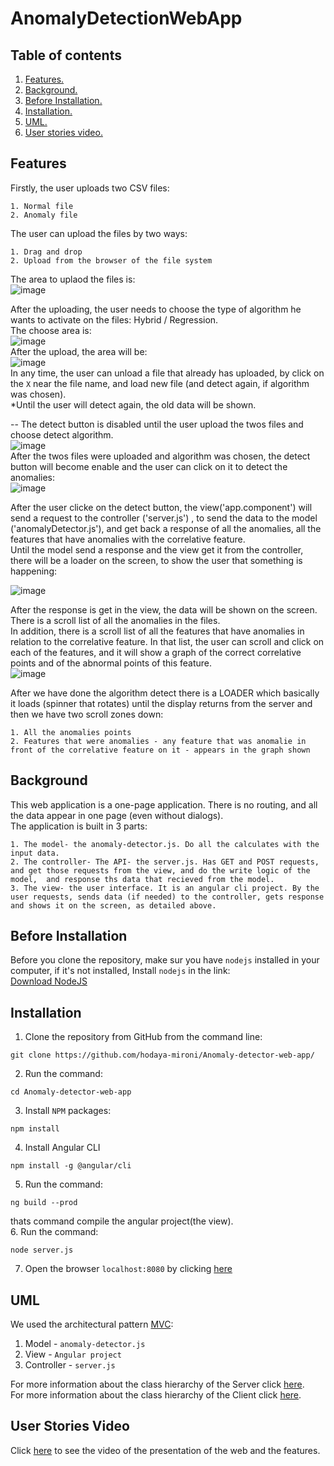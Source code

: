 # AnomalyDetectionWebApp

## Table of contents
1. [ Features. ](#feat)  
2. [ Background. ](#back)  
3. [ Before Installation. ](#before)
4. [ Installation. ](#inst)
5. [ UML. ](#UML)
6. [ User stories video. ](#user)

<a name="feat"></a>
## Features
Firstly, the user uploads two CSV files:  
```
1. Normal file
2. Anomaly file  
```

The user can upload the files by two ways:  
```
1. Drag and drop
2. Upload from the browser of the file system  
```
The area to uplaod the files is:    
![image](https://user-images.githubusercontent.com/71708182/120105834-4d6f6080-c163-11eb-929c-01112285a43b.png)


After the uploading, the user needs to choose the type of algorithm he wants to activate on the files: Hybrid / Regression.  
The choose area is:   
![image](https://user-images.githubusercontent.com/71708182/120105886-7132a680-c163-11eb-8d92-f7e457708ffb.png)   
 After the upload, the area will be:   
 ![image](https://user-images.githubusercontent.com/71708182/120106105-6fb5ae00-c164-11eb-931e-d9a8d087cd15.png)   
 In any time, the user can unload a file that already has uploaded, by click on the `X` near the file name, and load new file (and detect again, if algorithm was chosen).    
*Until the user will detect again, the old data will be shown.   

-- The detect button is disabled until the user upload the twos files and choose detect algorithm.     
![image](https://user-images.githubusercontent.com/71708182/120105971-dab2b500-c163-11eb-81fc-5cb4b8be2cda.png)    
After the twos files were uploaded and algorithm was chosen, the detect button will become enable and the user can click on it to detect the anomalies:   
![image](https://user-images.githubusercontent.com/71708182/120106202-db981680-c164-11eb-8961-9c461b49c33e.png)

After the user clicke on the detect button, the view('app.component') will send a request to the controller ('server.js') , to send the data to the model ('anomalyDetector.js'),
and get back a response of all the anomalies, all the features that have anomalies with the correlative feature.   
Until the model send a response and the view get it from the controller, there will be a loader on the screen, to show the user that something is happening:     

![image](https://user-images.githubusercontent.com/71708182/120109956-574d8f80-c174-11eb-8695-ebe8a3582397.png)

After the response is get in the view, the data will be shown on the screen.   
There is a scroll list of all the anomalies in the files.   
In addition, there is a scroll list of all the features that have anomalies in relation to the correlative feature. In that list, the user can scroll and click on each of the features, and it will show a graph of the correct correlative points and of the abnormal points of this feature.   
![image](https://user-images.githubusercontent.com/71708182/120106597-57df2980-c166-11eb-9072-7e0a38f307f5.png)    
 

After we have done the algorithm detect there is a LOADER which basically it loads (spinner that rotates) until the display returns from the server and then we have two scroll zones down:  
```
1. All the anomalies points
2. Features that were anomalies - any feature that was anomalie in front of the correlative feature on it - appears in the graph shown  
```
<a name="back"></a>
## Background
This web application is a one-page application. There is no routing, and all the data appear in one page (even without dialogs).   
The application is built in 3 parts:
```
1. The model- the anomaly-detector.js. Do all the calculates with the input data.
2. The controller- The API- the server.js. Has GET and POST requests, and get those requests from the view, and do the write logic of the model,  and response ths data that recieved from the model.
3. The view- the user interface. It is an angular cli project. By the user requests, sends data (if needed) to the controller, gets response and shows it on the screen, as detailed above.
```

<a name="before"></a>
## Before Installation
Before you clone the repository, make sur you have `nodejs` installed in your computer, if it's not installed, Install `nodejs` in the link:  
[Download NodeJS](https://nodejs.org/en/download/)

<a name="inst"></a>
## Installation
1. Clone the repository from GitHub from the command line:  
```
git clone https://github.com/hodaya-mironi/Anomaly-detector-web-app/
```  
2. Run the command:  
```
cd Anomaly-detector-web-app
```
3. Install `NPM` packages:  
```
npm install  
```  
4. Install Angular CLI
```  
npm install -g @angular/cli
```  
5. Run the command:
```  
ng build --prod   
```     
thats command compile the angular project(the view).   
6. Run the command:
```  
node server.js
```
7. Open the browser `localhost:8080` by clicking [here](http://localhost:8080/)       
<a name="UML"></a>
## UML
We used the architectural pattern [MVC](https://en.wikipedia.org/wiki/Model%E2%80%93view%E2%80%93controller):  
1. Model - `anomaly-detector.js`
2. View - `Angular project`
3. Controller - `server.js`  

For more information about the class hierarchy of the Server click [here](https://github.com/hodaya-mironi/Anomaly-detector-web-app/blob/master/Server%20UML.pdf).   
For more information about the class hierarchy of the Client click [here](https://github.com/hodaya-mironi/Anomaly-detector-web-app/blob/master/Client%20UML.pdf).

<a name="user"></a>
## User Stories Video
Click [here](https://www.youtube.com/watch?v=AL-sKdRt8-o) to see the video of the presentation of the web and the features.

